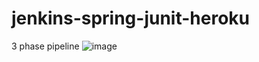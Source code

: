 # jenkins-spring-junit-heroku

3 phase pipeline
![image](https://user-images.githubusercontent.com/65347753/234991930-7b96358c-4425-478b-814f-61a11b2195b5.png)
